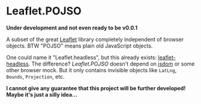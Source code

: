 # Leaflet.POJSO

**Under development and not even ready to be v0.0.1**
 
A subset of the great [Leaflet](http://leafletjs.com/) library completely independent of browser objects.
BTW "POJSO" means plain old JavaScript objects. 

One could name it "Leaflet.headless", but this already exists: [leaflet-headless](https://github.com/jieter/leaflet-headless).
The difference? *Leaflet.POJSO* doesn't depend on [jsdom](https://github.com/tmpvar/jsdom) or some other browser mock.
But it only contains invisible objects like `LatLng`, `Bounds`, `Projection`, etc.

**I cannot give any guarantee that this project will be further developed! Maybe it's just a silly idea...**
